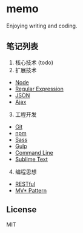 # memo
Enjoying writing and coding.

## 笔记列表
1. 核心技术
(todo)
2. 扩展技术
- [Node](article/Node.md)
- [Regular Expression](article/RegularExpression.md)
- [JSON](article/JSON.md)
- [Ajax](article/Ajax.md)
3. 工程开发
- [Git](article/Git.md)
- [npm](article/npm.md)
- [Sass](article/Sass.md)
- [Gulp](article/Gulp.md)
- [Command Line](article/CommandLine.md)
- [Sublime Text](article/SublimeText.md)
4. 编程思想
- [RESTful](article/RESTful.md)
- [MV* Pattern](article/MV*Pattern.md)

## License
MIT
